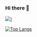 ### Hi there 👋

[![](https://github-readme-stats.vercel.app/api?username=DrIronfist&count_private=true&show_icons=true&theme=tokyonight&include_all_commits=true)](https://github.com/anuraghazra/github-readme-stats)]

[![Top Langs](https://github-readme-stats.vercel.app/api/top-langs/?username=DrIronfist&layout=compact)](https://github.com/anuraghazra/github-readme-stats)

<!--
**DrIronfist/DrIronfist** is a ✨ _special_ ✨ repository because its `README.md` (this file) appears on your GitHub profile.

Here are some ideas to get you started:

- 🔭 I’m currently working on ...
- 🌱 I’m currently learning ...
- 👯 I’m looking to collaborate on ...
- 🤔 I’m looking for help with ...
- 💬 Ask me about ...
- 📫 How to reach me: ...
- 😄 Pronouns: ...
- ⚡ Fun fact: ...
-->
